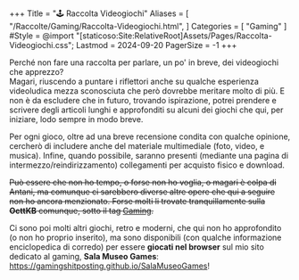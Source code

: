 +++
Title = "🕹️ Raccolta Videogiochi"
Aliases = [
  "/Raccolte/Gaming/Raccolta-Videogiochi.html",
]
Categories = [ "Gaming" ]
#Style = @import "[staticoso:Site:RelativeRoot]Assets/Pages/Raccolta-Videogiochi.css";
Lastmod = 2024-09-20
PagerSize = -1
+++

Perché non fare una raccolta per parlare, un po' in breve, dei videogiochi che apprezzo? <!-- (In ordine alfabetico) -->  
Magari, riuscendo a puntare i riflettori anche su qualche esperienza videoludica mezza sconosciuta che però dovrebbe meritare molto di più. E non è da escludere che in futuro, trovando ispirazione, potrei prendere e scrivere degli articoli lunghi e approfonditi su alcuni dei giochi che qui, per iniziare, lodo sempre in modo breve.

Per ogni gioco, oltre ad una breve recensione condita con qualche opinione, cercherò di includere anche del materiale multimediale (foto, video, e musica). Infine, quando possibile, saranno presenti (mediante una pagina di intermezzo/reindirizzamento) collegamenti per acquisto fisico e download.  
<!--
I link esterni non ufficiali ma **preceduti da spunta verde** (<span class="twa twa-✅">✅</span>) **sono** stati da me personalmente **verificati**, sia come sicuri che funzionanti - quelli non contrassegnati non sono verificati, ma puntano comunque ad una fonte notoriamente affidabile.
--->

<!-- Piccola nota: Le sottocategorie che ho qui nella la pagina non sono fisse. Potrei infatti spostare dei giochi in giro, a seguito di successive mie analisi sugli stessi. -->

<!--
## Gli epici

Questo è il posto per i titoli migliori, **quelli epici e unici nel loro genere**, punto. E qui, non importa assolutamente che un dato gioco sia popolare o meno: conta solo quanto per me è importante.

## Giochi multiforma

Ci sono certi giochi che - seppur tecnicamente semplici e basati su concetti immediati, quindi **implementabili** ed implementati, a livello di software, **infinite volte** - possono essere certamente degni. Anzi, la loro semplicità può essere spesso un pregio.  
Sostanzialmente, qui si parla di videogiochi classici per cui esistono centinaia di versioni diverse scritte da zero. Quando possibile, le implementazioni libere sono preferite nella classifica.

## Perle segrete

Ci sono alcuni giochini che magari non arrivano per me ad essere epici, e vabbè - però sono comunque piccole perle, forse anche minuscole.  
Perché ne dovrei parlare? Perché magari sono davvero sconosciuti, o quasi; e ciò è un vero, vero peccato.

...ancora nulla di scritto!

## Quelli liberi

Qui sotto mi va di raccogliere qualche videogioco unico che secondo me merita - anche se non si aggiudica alcun posto nella classifica epica - ma che oltre ad essere di per se bello ha il valore aggiunto di essere **software libero**.

Se proprio vuoi provare qualcosa da questa pagina, e non sai davvero cosa, io direi di cercare proprio in questa sezione, e di fare il più grande piacere agli sviluppatori se la tua esperienza sarà stata degna: partecipare allo sviluppo, o anche soltanto fare a tua volta pubblicità.

## Il resto

Preferisco avere questa sottosezione per menzionare i giochi che, seppur mi son piaciuti abbastanza da finire su questa pagina, sono per me poco meno importanti, oppure un po' troppo conosciuti.  
_I titoli che hanno soltanto una di queste due caratteristiche potrebbero anche trovarsi in sezioni sopra._
-->

~~Può essere che non ho tempo, o forse non ho voglia, o magari è colpa di Antani, ma comunque ci sarebbero diverse altre opere che qui a seguire non ho ancora menzionato. Forse molti li trovate tranquillamente sulla **OcttKB** comunque, sotto il tag [Gaming](https://kb.octt.eu.org/#Gaming).~~

Ci sono poi molti altri giochi, retro e moderni, che qui non ho approfondito (o non ho proprio inserito), ma sono disponibili (con qualche informazione enciclopedica di corredo) per essere **giocati nel browser** sul mio sito dedicato al gaming, **Sala Museo Games**: <https://gamingshitposting.github.io/SalaMuseoGames>!
